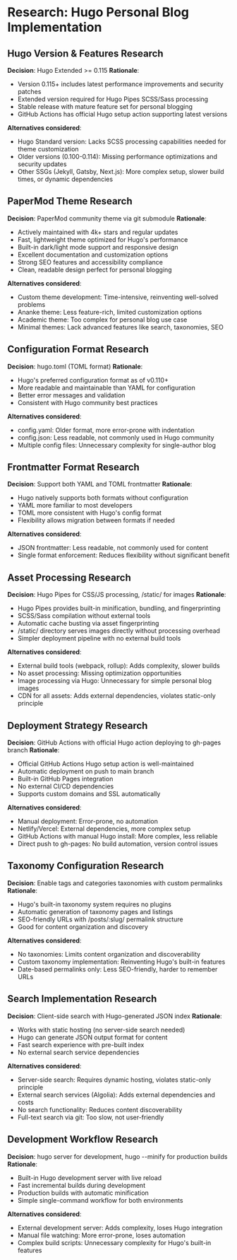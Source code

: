 # Research: Hugo Personal Blog Implementation

## Hugo Version & Features Research

**Decision**: Hugo Extended >= 0.115
**Rationale**: 
- Version 0.115+ includes latest performance improvements and security patches
- Extended version required for Hugo Pipes SCSS/Sass processing
- Stable release with mature feature set for personal blogging
- GitHub Actions has official Hugo setup action supporting latest versions

**Alternatives considered**:
- Hugo Standard version: Lacks SCSS processing capabilities needed for theme customization
- Older versions (0.100-0.114): Missing performance optimizations and security updates
- Other SSGs (Jekyll, Gatsby, Next.js): More complex setup, slower build times, or dynamic dependencies

## PaperMod Theme Research

**Decision**: PaperMod community theme via git submodule
**Rationale**:
- Actively maintained with 4k+ stars and regular updates
- Fast, lightweight theme optimized for Hugo's performance
- Built-in dark/light mode support and responsive design
- Excellent documentation and customization options
- Strong SEO features and accessibility compliance
- Clean, readable design perfect for personal blogging

**Alternatives considered**:
- Custom theme development: Time-intensive, reinventing well-solved problems  
- Ananke theme: Less feature-rich, limited customization options
- Academic theme: Too complex for personal blog use case
- Minimal themes: Lack advanced features like search, taxonomies, SEO

## Configuration Format Research

**Decision**: hugo.toml (TOML format)
**Rationale**:
- Hugo's preferred configuration format as of v0.110+
- More readable and maintainable than YAML for configuration
- Better error messages and validation
- Consistent with Hugo community best practices

**Alternatives considered**:
- config.yaml: Older format, more error-prone with indentation
- config.json: Less readable, not commonly used in Hugo community
- Multiple config files: Unnecessary complexity for single-author blog

## Frontmatter Format Research

**Decision**: Support both YAML and TOML frontmatter
**Rationale**:
- Hugo natively supports both formats without configuration
- YAML more familiar to most developers
- TOML more consistent with Hugo's config format
- Flexibility allows migration between formats if needed

**Alternatives considered**:
- JSON frontmatter: Less readable, not commonly used for content
- Single format enforcement: Reduces flexibility without significant benefit

## Asset Processing Research

**Decision**: Hugo Pipes for CSS/JS processing, /static/ for images
**Rationale**:
- Hugo Pipes provides built-in minification, bundling, and fingerprinting
- SCSS/Sass compilation without external tools
- Automatic cache busting via asset fingerprinting
- /static/ directory serves images directly without processing overhead
- Simpler deployment pipeline with no external build tools

**Alternatives considered**:
- External build tools (webpack, rollup): Adds complexity, slower builds
- No asset processing: Missing optimization opportunities  
- Image processing via Hugo: Unnecessary for simple personal blog images
- CDN for all assets: Adds external dependencies, violates static-only principle

## Deployment Strategy Research

**Decision**: GitHub Actions with official Hugo action deploying to gh-pages branch
**Rationale**:
- Official GitHub Actions Hugo setup action is well-maintained
- Automatic deployment on push to main branch
- Built-in GitHub Pages integration
- No external CI/CD dependencies
- Supports custom domains and SSL automatically

**Alternatives considered**:
- Manual deployment: Error-prone, no automation
- Netlify/Vercel: External dependencies, more complex setup
- GitHub Actions with manual Hugo install: More complex, less reliable
- Direct push to gh-pages: No build automation, version control issues

## Taxonomy Configuration Research

**Decision**: Enable tags and categories taxonomies with custom permalinks
**Rationale**:
- Hugo's built-in taxonomy system requires no plugins
- Automatic generation of taxonomy pages and listings  
- SEO-friendly URLs with /posts/:slug/ permalink structure
- Good for content organization and discovery

**Alternatives considered**:
- No taxonomies: Limits content organization and discoverability
- Custom taxonomy implementation: Reinventing Hugo's built-in features
- Date-based permalinks only: Less SEO-friendly, harder to remember URLs

## Search Implementation Research

**Decision**: Client-side search with Hugo-generated JSON index
**Rationale**:
- Works with static hosting (no server-side search needed)
- Hugo can generate JSON output format for content
- Fast search experience with pre-built index
- No external search service dependencies

**Alternatives considered**:
- Server-side search: Requires dynamic hosting, violates static-only principle
- External search services (Algolia): Adds external dependencies and costs
- No search functionality: Reduces content discoverability
- Full-text search via git: Too slow, not user-friendly

## Development Workflow Research

**Decision**: hugo server for development, hugo --minify for production builds
**Rationale**:
- Built-in Hugo development server with live reload
- Fast incremental builds during development
- Production builds with automatic minification
- Simple single-command workflow for both environments

**Alternatives considered**:
- External development server: Adds complexity, loses Hugo integration
- Manual file watching: More error-prone, loses automation
- Complex build scripts: Unnecessary complexity for Hugo's built-in features